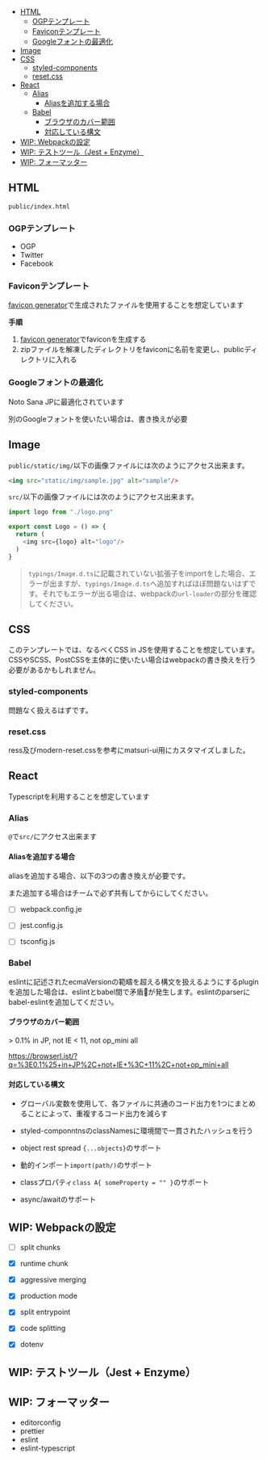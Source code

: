 - [HTML](#html)
  - [OGPテンプレート](#ogp%E3%83%86%E3%83%B3%E3%83%97%E3%83%AC%E3%83%BC%E3%83%88)
  - [Faviconテンプレート](#favicon%E3%83%86%E3%83%B3%E3%83%97%E3%83%AC%E3%83%BC%E3%83%88)
  - [Googleフォントの最適化](#google%E3%83%95%E3%82%A9%E3%83%B3%E3%83%88%E3%81%AE%E6%9C%80%E9%81%A9%E5%8C%96)
- [Image](#image)
- [CSS](#css)
  - [styled-components](#styled-components)
  - [reset.css](#resetcss)
- [React](#react)
  - [Alias](#alias)
     - [Aliasを追加する場合](#alias%E3%82%92%E8%BF%BD%E5%8A%A0%E3%81%99%E3%82%8B%E5%A0%B4%E5%90%88)
  - [Babel](#babel)
     - [ブラウザのカバー範囲](#%E3%83%96%E3%83%A9%E3%82%A6%E3%82%B6%E3%81%AE%E3%82%AB%E3%83%90%E3%83%BC%E7%AF%84%E5%9B%B2)
     - [対応している構文](#%E5%AF%BE%E5%BF%9C%E3%81%97%E3%81%A6%E3%81%84%E3%82%8B%E6%A7%8B%E6%96%87)
- [WIP: Webpackの設定](#wip-webpack%E3%81%AE%E8%A8%AD%E5%AE%9A)
- [WIP: テストツール（Jest + Enzyme）](#wip-%E3%83%86%E3%82%B9%E3%83%88%E3%83%84%E3%83%BC%E3%83%ABjest--enzyme)
- [WIP: フォーマッター](#wip-%E3%83%95%E3%82%A9%E3%83%BC%E3%83%9E%E3%83%83%E3%82%BF%E3%83%BC)

## HTML

`public/index.html`

### OGPテンプレート

- OGP
- Twitter
- Facebook

### Faviconテンプレート

[favicon generator](https://www.favicon-generator.org/)で生成されたファイルを使用することを想定しています

**手順**

1. [favicon generator](https://www.favicon-generator.org/)でfaviconを生成する
2. zipファイルを解凍したディレクトリをfaviconに名前を変更し、publicディレクトリに入れる

### Googleフォントの最適化

Noto Sana JPに最適化されています

別のGoogleフォントを使いたい場合は、書き換えが必要

## Image

`public/static/img/`以下の画像ファイルには次のようにアクセス出来ます。

```html
<img src="static/img/sample.jpg" alt="sample"/>
```

`src/`以下の画像ファイルには次のようにアクセス出来ます。

```typescript
import logo from "./logo.png"

export const Logo = () => {
  return (
  	<img src={logo} alt="logo"/> 
  )
}
```

> `typings/Image.d.ts`に記載されていない拡張子をimportをした場合、エラーが出ますが、`typings/Image.d.ts`へ追加すればほぼ問題ないはずです。それでもエラーが出る場合は、webpackの`url-loader`の部分を確認してください。

## CSS

このテンプレートでは、なるべくCSS in JSを使用することを想定しています。CSSやSCSS、PostCSSを主体的に使いたい場合はwebpackの書き換えを行う必要があるかもしれません。

### styled-components

問題なく扱えるはずです。

### reset.css

ress及びmodern-reset.cssを参考にmatsuri-ui用にカスタマイズしました。

## React

Typescriptを利用することを想定しています

### Alias

`@`で`src/`にアクセス出来ます

#### Aliasを追加する場合

aliasを追加する場合、以下の3つの書き換えが必要です。

また追加する場合はチームで必ず共有してからにしてください。

- [ ] webpack.config.je

- [ ] jest.config.js
- [ ] tsconfig.js

### Babel

eslintに記述されたecmaVersionの範疇を超える構文を扱えるようにするpluginを追加した場合は、eslintとbabel間で矛盾が発生します。eslintのparserにbabel-eslintを追加してください。

#### ブラウザのカバー範囲

\> 0.1% in JP, not IE < 11, not op_mini all

<https://browserl.ist/?q=%3E0.1%25+in+JP%2C+not+IE+%3C+11%2C+not+op_mini+all>

#### 対応している構文

- グローバル変数を使用して、各ファイルに共通のコード出力を1つにまとめることによって、重複するコード出力を減らす

- styled-componntnsのclassNamesに環境間で一貫されたハッシュを行う

- object rest spread `{...objects}`のサポート

- 動的インポート`import(path/)`のサポート

- classプロパティ`class A{ someProperty = "" }`のサポート

- async/awaitのサポート

## WIP: Webpackの設定

- [ ] split chunks

- [x] runtime chunk
- [x] aggressive merging
- [x] production mode 
- [x] split entrypoint
- [x] code splitting
- [x] dotenv 

## WIP: テストツール（Jest + Enzyme）

## WIP: フォーマッター

- editorconfig
- prettier
- eslint
- eslint-typescript
